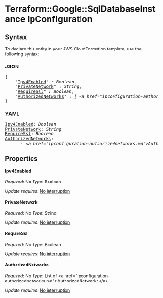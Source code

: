 # Terraform::Google::SqlDatabaseInstance IpConfiguration

## Syntax

To declare this entity in your AWS CloudFormation template, use the following syntax:

### JSON

<pre>
{
    "<a href="#ipv4enabled" title="Ipv4Enabled">Ipv4Enabled</a>" : <i>Boolean</i>,
    "<a href="#privatenetwork" title="PrivateNetwork">PrivateNetwork</a>" : <i>String</i>,
    "<a href="#requiressl" title="RequireSsl">RequireSsl</a>" : <i>Boolean</i>,
    "<a href="#authorizednetworks" title="AuthorizedNetworks">AuthorizedNetworks</a>" : <i>[ &lt;a href=&#34;ipconfiguration-authorizednetworks.md&#34;&gt;AuthorizedNetworks&lt;/a&gt;, ... ]</i>
}
</pre>

### YAML

<pre>
<a href="#ipv4enabled" title="Ipv4Enabled">Ipv4Enabled</a>: <i>Boolean</i>
<a href="#privatenetwork" title="PrivateNetwork">PrivateNetwork</a>: <i>String</i>
<a href="#requiressl" title="RequireSsl">RequireSsl</a>: <i>Boolean</i>
<a href="#authorizednetworks" title="AuthorizedNetworks">AuthorizedNetworks</a>: <i>
      - &lt;a href=&#34;ipconfiguration-authorizednetworks.md&#34;&gt;AuthorizedNetworks&lt;/a&gt;</i>
</pre>

## Properties

#### Ipv4Enabled

_Required_: No
_Type_: Boolean

_Update requires_: [No interruption](https://docs.aws.amazon.com/AWSCloudFormation/latest/UserGuide/using-cfn-updating-stacks-update-behaviors.html#update-no-interrupt)

#### PrivateNetwork

_Required_: No
_Type_: String

_Update requires_: [No interruption](https://docs.aws.amazon.com/AWSCloudFormation/latest/UserGuide/using-cfn-updating-stacks-update-behaviors.html#update-no-interrupt)

#### RequireSsl

_Required_: No
_Type_: Boolean

_Update requires_: [No interruption](https://docs.aws.amazon.com/AWSCloudFormation/latest/UserGuide/using-cfn-updating-stacks-update-behaviors.html#update-no-interrupt)

#### AuthorizedNetworks

_Required_: No
_Type_: List of &lt;a href=&#34;ipconfiguration-authorizednetworks.md&#34;&gt;AuthorizedNetworks&lt;/a&gt;

_Update requires_: [No interruption](https://docs.aws.amazon.com/AWSCloudFormation/latest/UserGuide/using-cfn-updating-stacks-update-behaviors.html#update-no-interrupt)

